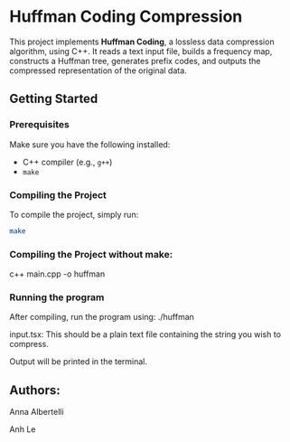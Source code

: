 # Huffman Coding Compression

This project implements **Huffman Coding**, a lossless data compression algorithm, using C++. It reads a text input file, builds a frequency map, constructs a Huffman tree, generates prefix codes, and outputs the compressed representation of the original data.

## Getting Started

### Prerequisites

Make sure you have the following installed:

- C++ compiler (e.g., `g++`)
- `make`

### Compiling the Project

To compile the project, simply run:

```bash
make
```

### Compiling the Project without make:

c++ main.cpp -o huffman

### Running the program

After compiling, run the program using:
./huffman

input.tsx: This should be a plain text file containing the string you wish to compress.

Output will be printed in the terminal.

## Authors: 
Anna Albertelli

Anh Le

